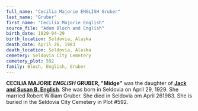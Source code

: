 ```yaml
---
full_name: "Cecilia Majorie ENGLISH Gruber"
last_name: "Gruber"
first_name: "Cecilia Majorie English"
source_file: "Adam Bloch and English"
birth_date: 1929-04-29
birth_location: Seldovia, Alaska
death_date: April 26, 1983
death_location: Seldovia, Alaska
cemetery: Seldovia City Cemetery
cemetery_plot: 592
family: Bloch, English, Gruber
---
```


**CECILIA MAJORIE *ENGLISH* GRUBER, "Midge"** was the daughter of [**Jack  and Susan B. English**](./English_John_P.md).  She was born in Seldovia on April 29, 1929.  She married Robert William Gruber. She died in Seldovia om April 261983.  She is buried in the Seldovia City Cemetery in Plot #592.